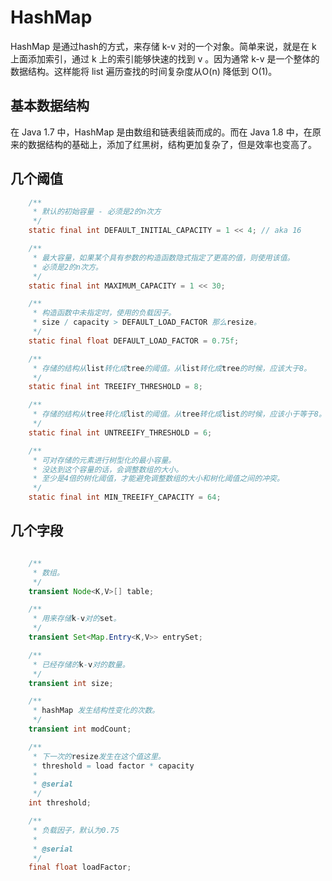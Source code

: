# HashMap #

HashMap 是通过hash的方式，来存储 k-v 对的一个对象。简单来说，就是在 k 上面添加索引，通过 k 上的索引能够快速的找到 v 。因为通常 k-v 是一个整体的数据结构。这样能将 list 遍历查找的时间复杂度从O(n) 降低到 O(1)。

## 基本数据结构 ##

在 Java 1.7 中，HashMap 是由数组和链表组装而成的。而在 Java 1.8 中，在原来的数据结构的基础上，添加了红黑树，结构更加复杂了，但是效率也变高了。

## 几个阈值 ##

```java
    /**
     * 默认的初始容量 - 必须是2的n次方
     */
    static final int DEFAULT_INITIAL_CAPACITY = 1 << 4; // aka 16

    /**
     * 最大容量，如果某个具有参数的构造函数隐式指定了更高的值，则使用该值。
     * 必须是2的n次方。
     */
    static final int MAXIMUM_CAPACITY = 1 << 30;

    /**
     * 构造函数中未指定时，使用的负载因子。
     * size / capacity > DEFAULT_LOAD_FACTOR 那么resize。
     */
    static final float DEFAULT_LOAD_FACTOR = 0.75f;

    /**
     * 存储的结构从list转化成tree的阈值。从list转化成tree的时候，应该大于8。
     */
    static final int TREEIFY_THRESHOLD = 8;

    /**
     * 存储的结构从tree转化成list的阈值。从tree转化成list的时候，应该小于等于8。
     */
    static final int UNTREEIFY_THRESHOLD = 6;

    /**
     * 可对存储的元素进行树型化的最小容量。
     * 没达到这个容量的话，会调整数组的大小。
     * 至少是4倍的树化阈值，才能避免调整数组的大小和树化阈值之间的冲突。
     */
    static final int MIN_TREEIFY_CAPACITY = 64;
```

## 几个字段 ##

```java

    /**
     * 数组。
     */
    transient Node<K,V>[] table;

    /**
     * 用来存储k-v对的set。
     */
    transient Set<Map.Entry<K,V>> entrySet;

    /**
     * 已经存储的k-v对的数量。
     */
    transient int size;

    /**
     * hashMap 发生结构性变化的次数。
     */
    transient int modCount;

    /**
     * 下一次的resize发生在这个值这里。
     * threshold = load factor * capacity
     * 
     * @serial
     */
    int threshold;

    /**
     * 负载因子，默认为0.75
     *
     * @serial
     */
    final float loadFactor;
```
